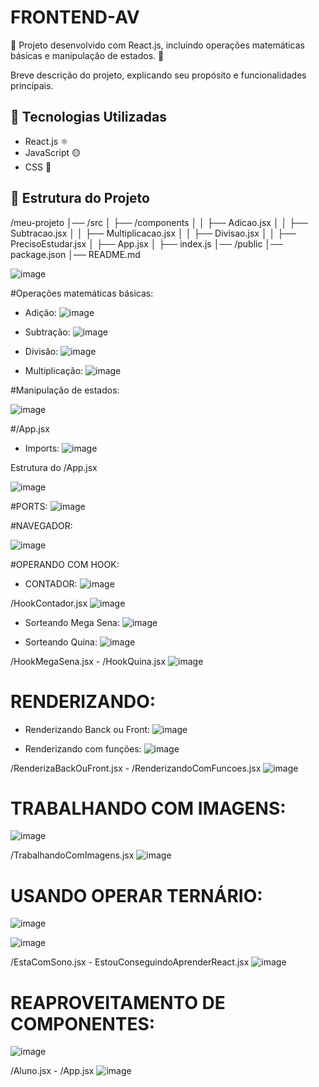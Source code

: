 # FRONTEND-AV
📘 Projeto desenvolvido com React.js, incluindo operações matemáticas básicas e manipulação de estados. 🚀

Breve descrição do projeto, explicando seu propósito e funcionalidades principais.

## 🚀 Tecnologias Utilizadas

- React.js ⚛️
- JavaScript 🟡
- CSS 🎨

## 📂 Estrutura do Projeto

/meu-projeto │── /src │ ├── /components │ │ ├── Adicao.jsx │ │ ├── Subtracao.jsx │ │ ├── Multiplicacao.jsx │ │ ├── Divisao.jsx │ │ ├── PrecisoEstudar.jsx │ ├── App.jsx │ ├── index.js │── /public │── package.json │── README.md

![image](https://github.com/user-attachments/assets/9330513a-23b3-4230-a2cd-0811c598be01)

#Operações matemáticas básicas:

- Adição:
  ![image](https://github.com/user-attachments/assets/fd7655b9-4241-416e-aa7c-667ff29ced7d)
  
- Subtração:
  ![image](https://github.com/user-attachments/assets/004c260e-c4a1-48a0-87e6-4b0b7520eabf)
  
- Divisão:
  ![image](https://github.com/user-attachments/assets/2ef79a79-f7cd-4652-a5e0-d92ea45826e2)

- Multiplicação:
  ![image](https://github.com/user-attachments/assets/3067b9ef-98e5-4b8b-a60a-ec90310efef5)

#Manipulação de estados:

![image](https://github.com/user-attachments/assets/c2260775-328c-4df6-b3e3-0508c4091b98)

#/App.jsx

- Imports:
  ![image](https://github.com/user-attachments/assets/d1e45ba7-0c49-41b1-821f-c61616086b17)

Estrutura do /App.jsx

![image](https://github.com/user-attachments/assets/7abd122e-dc1d-4ffd-9a8b-c7308d3fecb3)

#PORTS:
![image](https://github.com/user-attachments/assets/1242bb4b-b6e6-4334-b95f-e4483c1c2115)

#NAVEGADOR:

![image](https://github.com/user-attachments/assets/2a874638-6b68-44d3-9200-8148ff6bff38)

#OPERANDO COM HOOK:

- CONTADOR:
  ![image](https://github.com/user-attachments/assets/bb4391c3-da25-4145-9938-a74cca02a696)

/HookContador.jsx
![image](https://github.com/user-attachments/assets/c6cf33d2-74ae-406a-8dd2-f45d3287d2cd)


- Sorteando Mega Sena:
  ![image](https://github.com/user-attachments/assets/4d48ffff-bc3f-4dc4-a825-036b2a6a73ce)

- Sorteando Quina:
  ![image](https://github.com/user-attachments/assets/5a370b84-9f41-4d34-9030-a7449cf8f36a)

/HookMegaSena.jsx - /HookQuina.jsx
![image](https://github.com/user-attachments/assets/96bdc62a-1920-4c07-af9d-1fcf0739ba34)


# RENDERIZANDO:

- Renderizando Banck ou Front:
  ![image](https://github.com/user-attachments/assets/b2201f80-3536-44bd-908f-f095d035916d)

- Renderizando com funções:
  ![image](https://github.com/user-attachments/assets/0cd2c5c5-7059-495f-8fce-d9ec78a7a0cd)

/RenderizaBackOuFront.jsx - /RenderizandoComFuncoes.jsx
![image](https://github.com/user-attachments/assets/0ca45e39-56a4-49de-8b63-a93f009eae4c)

# TRABALHANDO COM IMAGENS:

![image](https://github.com/user-attachments/assets/58469594-9d76-4db2-8f84-dac8effe27df)

/TrabalhandoComImagens.jsx
![image](https://github.com/user-attachments/assets/11c607b6-7ec8-42a5-8e8a-1ebd7cfb6923)

# USANDO OPERAR TERNÁRIO:

![image](https://github.com/user-attachments/assets/ef88a9f2-84d5-41a8-94ed-5ac3a3fa7981)

![image](https://github.com/user-attachments/assets/d2252c80-6f5c-44f2-9a42-fc303315a5e1)

/EstaComSono.jsx - EstouConseguindoAprenderReact.jsx
![image](https://github.com/user-attachments/assets/073ec391-76a2-4f87-b1ba-9b0ed8879b64)


# REAPROVEITAMENTO DE COMPONENTES:

![image](https://github.com/user-attachments/assets/1cb3a296-3c7d-45b4-b092-c8031da21d06)

/Aluno.jsx - /App.jsx
![image](https://github.com/user-attachments/assets/bcd068f4-45d6-4e42-919e-f7a092111668)


